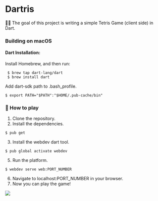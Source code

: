 # Dartris

🏁🔮 The goal of this project is writing a simple Tetris Game (client side) in Dart.


### Building on macOS
#### Dart Installation:
 Install Homebrew, and then run:
 
  	 $ brew tap dart-lang/dart
     $ brew install dart
Add dart-sdk path to .bash_profile.     
	
    $ export PATH="$PATH":"$HOME/.pub-cache/bin"
### 🎈 How to play
   1. Clone the repository.
   2. Install the dependencies.
   		
  	$ pub get
   3. Install the webdev dart tool. 
    
    $ pub global activate webdev
   5. Run the platform.
   	
    $ webdev serve web:PORT_NUMBER
   6. Navigate to localhost:PORT_NUMBER in your browser.
   7. Now you can play the game!


![](Gif/gif.gif)

